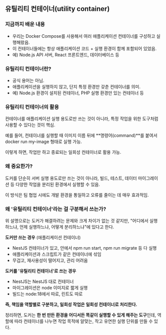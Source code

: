 ## 유틸리티 컨테이너(utility container)
### 지금까지 배운 내용
- 우리는 Docker Compose를 사용해서 여러 애플리케이션 컨테이너를 구성하고 실행해왔음.
- 이 컨테이너들에는 항상 애플리케이션 코드 + 실행 환경이 함께 포함되어 있었음.
- 예) Node.js API 서버, React 프론트엔드, 데이터베이스 등
### 유틸리티 컨테이너란?
- 공식 용어는 아님.
- 애플리케이션을 실행하지 않고, 단지 특정 환경만 갖춘 컨테이너를 의미.
- 예) Node.js 환경이 설치된 컨테이너, PHP 실행 환경만 있는 컨테이너 등
### 유틸리티 컨테이너의 활용
컨테이너를 애플리케이션 실행 용도로만 쓰는 것이 아니라,
특정 작업을 위한 도구처럼 사용할 수 있다는 것이 핵심.

예를 들어, 컨테이너를 실행할 때 이미지 이름 뒤에 **명령어(command)**를 붙여서
docker run my-image <command> 형태로 실행 가능.

이렇게 하면, 작업만 하고 종료되는 일회성 컨테이너로 활용 가능.

### 왜 중요한가?
도커를 단순히 서버 실행 용도로만 쓰는 것이 아니라,
빌드, 테스트, 데이터 마이그레이션 등 다양한 작업을 분리된 환경에서 실행할 수 있음.

이 방식은 팀 협업 시에도 개발 환경을 통일하고 오류를 줄이는 데 매우 효과적임.

### 왜 '유틸리티 컨테이너'라는 걸 구분해서 쓰는가?
위 설명으로는 도커가 해결하려는 문제와 크게 차이가 없는 것 같지만,
"어디에서 실행하느냐, 언제 실행하느냐, 어떻게 분리하느냐"에 있다고 한다.

**도커만 쓰는 경우** (애플리케이션 컨테이너)
- NestJS 컨테이너가 있고, 안에서 npm run start, npm run migrate 등 다 실행
- 애플리케이션과 스크립트가 같은 컨테이너에 섞임
- 무겁고, 재사용성이 떨어지고, 관리 어려움

**도커를 '유틸리티 컨테이너'로 쓰는 경우**
- NestJS는 NestJS 대로 컨테이너
- 마이그레이션은 node 이미지로 짧게 실행
- 빌드는 node:18에서 따로, 린트도 따로

**즉, 책임을 역할별로 구분하고, 일회성 작업은 일회성 컨테이너로 처리한다.**

정리하면, 도커는 **한 번 만든 환경을 어디서든 똑같이 실행할 수 있게 해주는 도구**인데, 역할에 따라 컨테이너를 나누면
작업 목적에 알맞는, 작고 유연한 실행 단위를 만들 수 있다.
